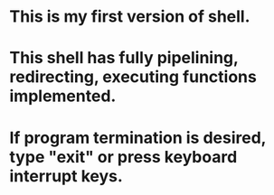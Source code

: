 # This is my first version of shell.

# This shell has fully pipelining, redirecting, executing functions implemented.

# If program termination is desired, type "exit" or press keyboard interrupt keys.